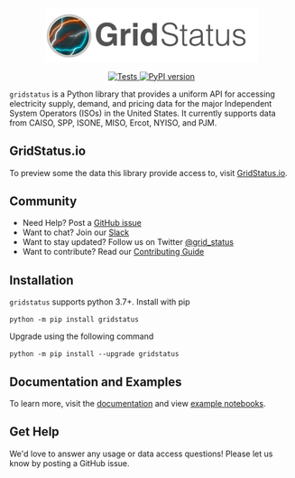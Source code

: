 <p align="center">
<img width=75% src="/gridstatus-header.png" alt="gridstatus logo" />
</p>

<p align="center">
    <a href="https://github.com/kmax12/gridstatus/actions?query=branch%3Amain+workflow%3ATests" target="_blank">
        <img src="https://github.com/kmax12/gridstatus/workflows/Tests/badge.svg?branch=main" alt="Tests" />
    </a>
    <a href="https://badge.fury.io/py/gridstatus"><img src="https://badge.fury.io/py/gridstatus.svg" alt="PyPI version" height="18"></a>
</p>

`gridstatus` is a Python library that provides a uniform API for accessing electricity supply, demand, and pricing data for the major Independent System Operators (ISOs) in the United States. It currently supports data from CAISO, SPP, ISONE, MISO, Ercot, NYISO, and PJM.


## GridStatus.io

To preview some the data this library provide access to, visit [GridStatus.io](https://www.gridstatus.io/).

## Community

* Need Help? Post a [GitHub issue](https://github.com/kmax12/gridstatus/issues) 
* Want to chat? Join our [Slack](https://join.slack.com/t/gridstatus/shared_invite/zt-1jk6vlzt2-Lzz4pdpjkJYVUJkynOiIvQ)
* Want to stay updated? Follow us on Twitter [@grid_status](https://twitter.com/grid_status)
* Want to contribute? Read our [Contributing Guide](CONTRIBUTING.md)

## Installation

`gridstatus` supports python 3.7+. Install with pip

```
python -m pip install gridstatus
```

Upgrade using the following command

```
python -m pip install --upgrade gridstatus
```

## Documentation and Examples

To learn more, visit the [documentation](https://docs.gridstatus.io/) and view [example notebooks](https://docs.gridstatus.io/en/latest/Examples/index.html).

## Get Help

We'd love to answer any usage or data access questions! Please let us know by posting a GitHub issue.
